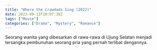 ```yaml
---
title: "Where the Crawdads Sing (2022)"
date: 2023-09-13T10:07:38Z
tags: ["Movie"]
categories: ["Drama", "Mystery", "Romance"]
---
```


Seorang wanita yang dibesarkan di rawa-rawa di Ujung Selatan menjadi tersangka pembunuhan seorang pria yang pernah terlibat dengannya.

  <mux-player stream-type="on-demand"
  src="https://kp3d-my.sharepoint.com/personal/ryoo_kp3d_onmicrosoft_com/_layouts/15/download.aspx?share=EfH-10VLnQBCreDazS760B4B3s3D0vBm31yiZczQXm4lIA" metadata-video-title="Where the Crawdads Sing (2022)" prefer-playback="mse" controls>
  </mux-player>
  
  
  <script src="https://cdn.jsdelivr.net/npm/@mux/mux-player"></script>
  
   <script id="i00eTzqmdQ01xYGBLOtEqxLp5Q3p8p8Pq01oNAAMgLFhjY" type="application/ld+json">
 {
  "@context": "https://schema.org/",
  "@type": "VideoObject",
  "name": "Where the Crawdads Sing (2022)",
  "contentUrl": "https://stream.mux.com/i00eTzqmdQ01xYGBLOtEqxLp5Q3p8p8Pq01oNAAMgLFhjY.m3u8?quality=auto",
  "thumbnailUrl": "https://www.themoviedb.org/t/p/original/dgozTZk3dIBSktdwbjSJEnMQHEg.jpg?width=314&fit_mode=preserve&time=25",
  "uploadDate": "2023-09-13T10:07:38Z",
}

</script>
